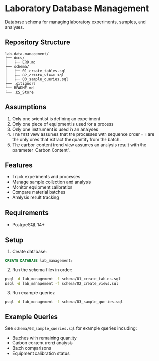 # Laboratory Database Management

Database schema for managing laboratory experiments, samples, and analyses.

## Repository Structure
```
lab-data-management/
├── docs/
│   ├── ERD.md
├── schema/
│   ├── 01_create_tables.sql
│   ├── 02_create_views.sql
│   ├── 03_sample_queries.sql
├── .gitignore
└── README.md
└── .DS_Store
```

## Assumptions
1. Only one scientist is defining an experiment
2. Only one piece of equipment is used for a process
3. Only one instrument is used in an analyses
4. The first view assumes that the processes with sequence order = 1 are the only ones that extract the quantity from the batch.
5. The carbon content trend view assumes an analysis result with the parameter 'Carbon Content'.

## Features
- Track experiments and processes
- Manage sample collection and analysis
- Monitor equipment calibration
- Compare material batches
- Analysis result tracking

## Requirements
- PostgreSQL 14+

## Setup

1. Create database:
```sql
CREATE DATABASE lab_management;
```

2. Run the schema files in order:
```bash
psql -d lab_management -f schema/01_create_tables.sql
psql -d lab_management -f schema/02_create_views.sql
```

3. Run example queries:
```bash
psql -d lab_management -f schema/03_sample_queries.sql
```

## Example Queries
See `schema/03_sample_queries.sql` for example queries including:
- Batches with remaining quantity
- Carbon content trend analysis
- Batch comparisons
- Equipment calibration status
